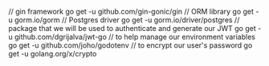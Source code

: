 // gin framework
go get -u github.com/gin-gonic/gin
// ORM library
go get -u gorm.io/gorm
// Postgres driver
go get -u gorm.io/driver/postgres
// package that we will be used to authenticate and generate our JWT
go get -u github.com/dgrijalva/jwt-go
// to help manage our environment variables
go get -u github.com/joho/godotenv
// to encrypt our user's password
go get -u golang.org/x/crypto